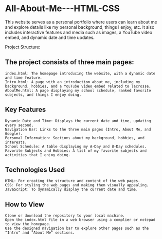 # All-About-Me---HTML-CSS
This website serves as a personal portfolio where users can learn about me and explore details like my personal background, things I enjoy, etc. It also includes interactive features and media such as images, a YouTube video embed, and dynamic date and time updates.

Project Structure:

## The project consists of three main pages:

    index.html: The homepage introducing the website, with a dynamic date and time feature.
    Intro.html: A page with an introduction about me, including my background, hobbies, and a YouTube video embed related to lacrosse.
    AboutMe.html: A page displaying my school schedule, ranked favorite subjects, and things I enjoy doing.

## Key Features

    Dynamic Date and Time: Displays the current date and time, updating every second.
    Navigation Bar: Links to the three main pages (Intro, About Me, and Google).
    Personal Information: Sections about my background, hobbies, and interests.
    School Schedule: A table displaying my A-Day and B-Day schedules.
    Favorite Subjects and Hobbies: A list of my favorite subjects and activities that I enjoy doing.

## Technologies Used

    HTML: For creating the structure and content of the web pages.
    CSS: For styling the web pages and making them visually appealing.
    JavaScript: To dynamically display the current date and time.

## How to View

    Clone or download the repository to your local machine.
    Open the index.html file in a web browser using a complier or notepad to view the homepage.
    Use the designed navigation bar to explore other pages such as the "Intro" and "About Me" sections.
